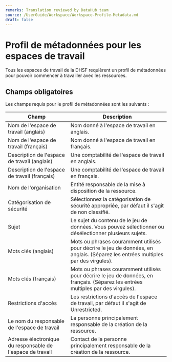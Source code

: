 ```yaml
---
remarks: Translation reviewed by DataHub team
source: /UserGuide/Workspace/Workspace-Profile-Metadata.md
draft: false
---
```



# Profil de métadonnées pour les espaces de travail

Tous les espaces de travail de la DHSF requièrent un profil de métadonnées pour pouvoir commencer à travailler avec les ressources.

## Champs obligatoires

Les champs requis pour le profil de métadonnées sont les suivants :


| Champ | Description |
|-------|-------------|
|Nom de l'espace de travail (anglais)|Nom donné à l'espace de travail en anglais.
|Nom de l'espace de travail (français)|Nom donné à l'espace de travail en français.
|Description de l'espace de travail (anglais)|Une comptabilité de l'espace de travail en anglais.
|Description de l'espace de travail (français)|Une comptabilité de l'espace de travail en français.
|Nom de l'organisation|Entité responsable de la mise à disposition de la ressource.
|Catégorisation de sécurité|Sélectionnez la catégorisation de sécurité appropriée, par défaut il s'agit de non classifié.
|Sujet|Le sujet du contenu de le jeu de données. Vous pouvez sélectionner ou désélectionner plusieurs sujets.
|Mots clés (anglais)|Mots ou phrases couramment utilisés pour décrire le jeu de données, en anglais. (Séparez les entrées multiples par des virgules).
|Mots clés (français)|Mots ou phrases couramment utilisés pour décrire le jeu de données, en français. (Séparez les entrées multiples par des virgules).
|Restrictions d'accès|Les restrictions d'accès de l'espace de travail, par défaut il s'agit de Unrestricted.
|Le nom du responsable de l'espace de travail|La personne principalement responsable de la création de la ressource.
|Adresse électronique du responsable de l'espace de travail|Contact de la personne principalement responsable de la création de la ressource.
